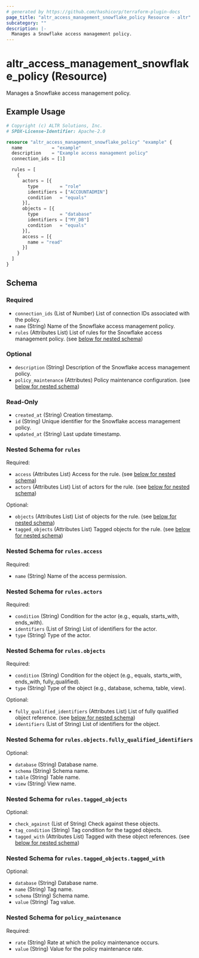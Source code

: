 ```yaml
---
# generated by https://github.com/hashicorp/terraform-plugin-docs
page_title: "altr_access_management_snowflake_policy Resource - altr"
subcategory: ""
description: |-
  Manages a Snowflake access management policy.
---
```


# altr_access_management_snowflake_policy (Resource)

Manages a Snowflake access management policy.

## Example Usage

```terraform
# Copyright (c) ALTR Solutions, Inc.
# SPDX-License-Identifier: Apache-2.0

resource "altr_access_management_snowflake_policy" "example" {
  name           = "example"
  description    = "Example access management policy"
  connection_ids = [1]

  rules = [
    {
      actors = [{
        type        = "role"
        identifiers = ["ACCOUNTADMIN"]
        condition   = "equals"
      }],
      objects = [{
        type        = "database"
        identifiers = ["MY_DB"]
        condition   = "equals"
      }],
      access = [{
        name = "read"
      }]
    }
  ]
}
```

<!-- schema generated by tfplugindocs -->
## Schema

### Required

- `connection_ids` (List of Number) List of connection IDs associated with the policy.
- `name` (String) Name of the Snowflake access management policy.
- `rules` (Attributes List) List of rules for the Snowflake access management policy. (see [below for nested schema](#nestedatt--rules))

### Optional

- `description` (String) Description of the Snowflake access management policy.
- `policy_maintenance` (Attributes) Policy maintenance configuration. (see [below for nested schema](#nestedatt--policy_maintenance))

### Read-Only

- `created_at` (String) Creation timestamp.
- `id` (String) Unique identifier for the Snowflake access management policy.
- `updated_at` (String) Last update timestamp.

<a id="nestedatt--rules"></a>
### Nested Schema for `rules`

Required:

- `access` (Attributes List) Access for the rule. (see [below for nested schema](#nestedatt--rules--access))
- `actors` (Attributes List) List of actors for the rule. (see [below for nested schema](#nestedatt--rules--actors))

Optional:

- `objects` (Attributes List) List of objects for the rule. (see [below for nested schema](#nestedatt--rules--objects))
- `tagged_objects` (Attributes List) Tagged objects for the rule. (see [below for nested schema](#nestedatt--rules--tagged_objects))

<a id="nestedatt--rules--access"></a>
### Nested Schema for `rules.access`

Required:

- `name` (String) Name of the access permission.


<a id="nestedatt--rules--actors"></a>
### Nested Schema for `rules.actors`

Required:

- `condition` (String) Condition for the actor (e.g., equals, starts_with, ends_with).
- `identifiers` (List of String) List of identifiers for the actor.
- `type` (String) Type of the actor.


<a id="nestedatt--rules--objects"></a>
### Nested Schema for `rules.objects`

Required:

- `condition` (String) Condition for the object (e.g., equals, starts_with, ends_with, fully_qualified).
- `type` (String) Type of the object (e.g., database, schema, table, view).

Optional:

- `fully_qualified_identifiers` (Attributes List) List of fully qualified object reference. (see [below for nested schema](#nestedatt--rules--objects--fully_qualified_identifiers))
- `identifiers` (List of String) List of identifiers for the object.

<a id="nestedatt--rules--objects--fully_qualified_identifiers"></a>
### Nested Schema for `rules.objects.fully_qualified_identifiers`

Optional:

- `database` (String) Database name.
- `schema` (String) Schema name.
- `table` (String) Table name.
- `view` (String) View name.



<a id="nestedatt--rules--tagged_objects"></a>
### Nested Schema for `rules.tagged_objects`

Optional:

- `check_against` (List of String) Check against these objects.
- `tag_condition` (String) Tag condition for the tagged objects.
- `tagged_with` (Attributes List) Tagged with these object references. (see [below for nested schema](#nestedatt--rules--tagged_objects--tagged_with))

<a id="nestedatt--rules--tagged_objects--tagged_with"></a>
### Nested Schema for `rules.tagged_objects.tagged_with`

Optional:

- `database` (String) Database name.
- `name` (String) Tag name.
- `schema` (String) Schema name.
- `value` (String) Tag value.




<a id="nestedatt--policy_maintenance"></a>
### Nested Schema for `policy_maintenance`

Required:

- `rate` (String) Rate at which the policy maintenance occurs.
- `value` (String) Value for the policy maintenance rate.
